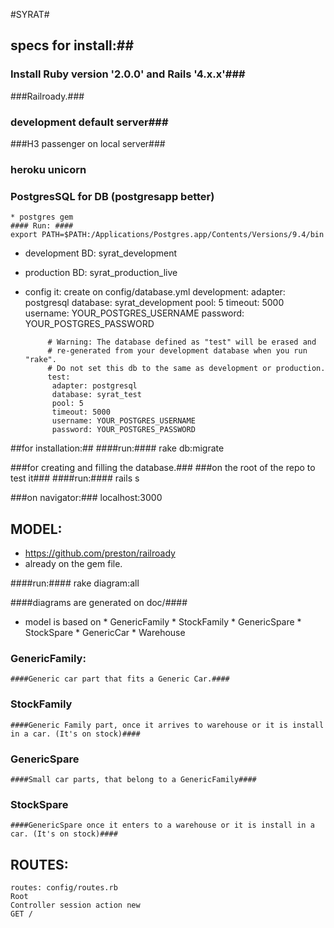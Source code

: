 
#SYRAT#

## specs for install:##

### Install Ruby version '2.0.0' and Rails '4.x.x'###

###Railroady.###

### development default server###
###H3 passenger on local server###
### heroku unicorn ###
### PostgresSQL for DB (postgresapp better) ###
	* postgres gem
	#### Run: ####
	export PATH=$PATH:/Applications/Postgres.app/Contents/Versions/9.4/bin



 * development BD: syrat_development
 * production BD: syrat_production_live
 * config it:
 			create on config/database.yml
 			development:
			 adapter: postgresql
			 database: syrat_development
			 pool: 5
			 timeout: 5000
			 username: YOUR_POSTGRES_USERNAME
			 password: YOUR_POSTGRES_PASSWORD

			# Warning: The database defined as "test" will be erased and
			# re-generated from your development database when you run "rake".
			# Do not set this db to the same as development or production.
			test:
			 adapter: postgresql
			 database: syrat_test
			 pool: 5
			 timeout: 5000
			 username: YOUR_POSTGRES_USERNAME
			 password: YOUR_POSTGRES_PASSWORD


##for installation:##
####run:####
rake db:migrate

###for creating and filling the database.###
###on the root of the repo to test it###
####run:####
rails s 

###on navigator:###
localhost:3000


## MODEL: ##

* https://github.com/preston/railroady
* already on the gem file.

####run:####
rake diagram:all

####diagrams are generated on doc/####

* model is based on 
		* GenericFamily
		* StockFamily
		* GenericSpare
		* StockSpare
		* GenericCar
		* Warehouse

### GenericFamily: ###
	####Generic car part that fits a Generic Car.####

### StockFamily ###
	####Generic Family part, once it arrives to warehouse or it is install in a car. (It's on stock)####

### GenericSpare ###
	####Small car parts, that belong to a GenericFamily####

### StockSpare ###
	####GenericSpare once it enters to a warehouse or it is install in a car. (It's on stock)####


## ROUTES: ##
	
	routes: config/routes.rb
	Root 
	Controller session action new
	GET / 












